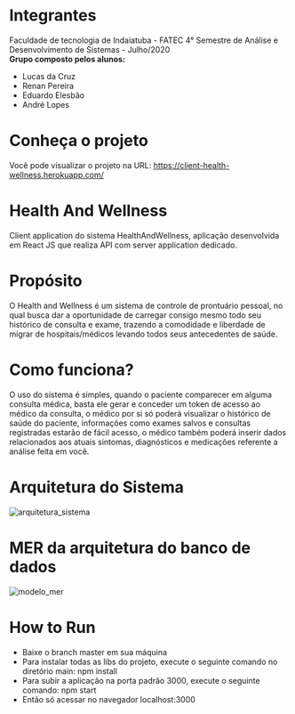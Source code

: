 # Integrantes
Faculdade de tecnologia de Indaiatuba - FATEC
4° Semestre de Análise e Desenvolvimento de Sistemas - Julho/2020
<br/>
<b>Grupo composto pelos alunos:</b>
- Lucas da Cruz
- Renan Pereira
- Eduardo Elesbão
- André Lopes

# Conheça o projeto
Você pode visualizar o projeto na URL:
https://client-health-wellness.herokuapp.com/

# Health And Wellness
Client application do sistema HealthAndWellness, aplicação desenvolvida em React JS que realiza API com server application dedicado.

# Propósito
O Health and Wellness é um sistema de controle de prontuário pessoal, no qual busca dar a oportunidade de carregar consigo mesmo todo seu histórico de consulta e exame, trazendo a comodidade e liberdade de migrar de hospitais/médicos levando todos seus antecedentes de saúde.

# Como funciona?
O uso do sistema é simples, quando o paciente comparecer em alguma consulta médica, basta ele gerar e conceder um token de acesso ao médico da consulta, o médico por si só poderá visualizar o histórico de saúde do paciente, informações como exames salvos e consultas registradas estarão de fácil acesso, o médico também poderá inserir dados relacionados aos atuais sintomas, diagnósticos e medicações referente a análise feita em você.

# Arquitetura do Sistema
![arquitetura_sistema](https://user-images.githubusercontent.com/62190930/86065523-33566b00-ba46-11ea-9d48-53eb30fb76b2.png)

# MER da arquitetura do banco de dados
![modelo_mer](https://user-images.githubusercontent.com/62190930/86065589-58e37480-ba46-11ea-91d9-b19f1ae5f2cd.PNG)

# How to Run
- Baixe o branch master em sua máquina
- Para instalar todas as libs do projeto, execute o seguinte comando no diretório main:
npm install
- Para subir a aplicação na porta padrão 3000, execute o seguinte comando:
npm start
- Então só acessar no navegador localhost:3000